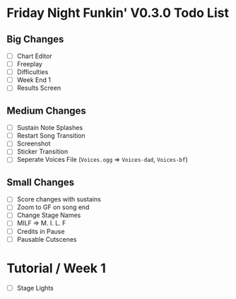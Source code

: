 # Friday Night Funkin' V0.3.0 Todo List

## Big Changes
 - [ ] Chart Editor
 - [ ] Freeplay
 - [ ] Difficulties
 - [ ] Week End 1
 - [ ] Results Screen

## Medium Changes
 - [ ] Sustain Note Splashes
 - [ ] Restart Song Transition
 - [ ] Screenshot
 - [ ] Sticker Transition
 - [ ] Seperate Voices File (`Voices.ogg` => `Voices-dad`, `Voices-bf`)

## Small Changes
 - [ ] Score changes with sustains
 - [ ] Zoom to GF on song end
 - [ ] Change Stage Names
 - [ ] MILF => M. I. L. F
 - [ ] Credits in Pause
 - [ ] Pausable Cutscenes

# Tutorial / Week 1
 - [ ] Stage Lights